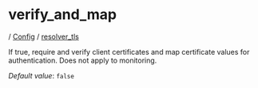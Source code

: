 # verify_and_map

/ [Config](../../index.md) / [resolver_tls](../index.md) 

If true, require and verify client certificates and map certificate values for authentication. Does not apply to monitoring.

*Default value*: `false`
